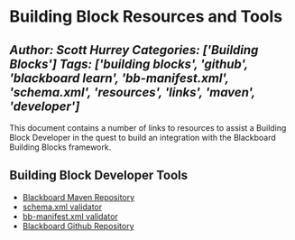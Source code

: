# Building Block Resources and Tools
*Author: Scott Hurrey*
*Categories: ['Building Blocks']*
*Tags: ['building blocks', 'github', 'blackboard learn', 'bb-manifest.xml', 'schema.xml', 'resources', 'links', 'maven', 'developer']*
---
This document contains a number of links to resources to assist a Building
Block Developer in the quest to build an integration with the Blackboard
Building Blocks framework.

## Building Block Developer Tools

  * [Blackboard Maven Repository](https://maven.blackboard.com/content/repositories/releases/)
  * [schema.xml validator](https://maven.blackboard.com/content/repositories/releases/blackboard/platform/bb-schema-xsd/)
  * [bb-manifest.xml validator](https://maven.blackboard.com/content/repositories/releases/blackboard/platform/bb-manifest-plugin/)
  * [Blackboard Github Repository](https://github.com/blackboard)

